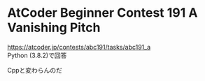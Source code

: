 # AtCoder Beginner Contest 191 A Vanishing Pitch  
https://atcoder.jp/contests/abc191/tasks/abc191_a  
Python (3.8.2)で回答  

Cppと変わらんのだ
